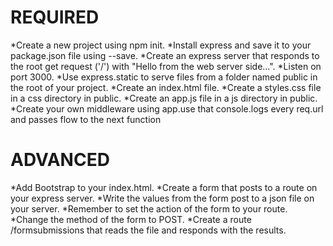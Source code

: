 # REQUIRED

*Create a new project using npm init.
*Install express and save it to your package.json file using --save.
*Create an express server that responds to the root get request ('/') with "Hello from the web server side...".
*Listen on port 3000.
*Use express.static to serve files from a folder named public in the root of your project.
*Create an index.html file.
*Create a styles.css file in a css directory in public.
*Create an app.js file in a js directory in public.
*Create your own middleware using app.use that console.logs every req.url and passes flow to the next function


# ADVANCED

*Add Bootstrap to your index.html.
*Create a form that posts to a route on your express server.
*Write the values from the form post to a json file on your server.
*Remember to set the action of the form to your route.
*Change the method of the form to POST.
*Create a route /formsubmissions that reads the file and responds with the results.
